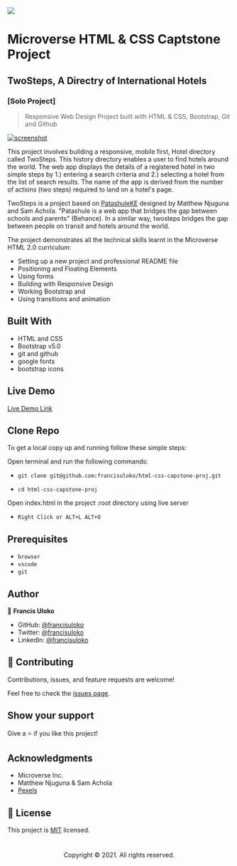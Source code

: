 ![](https://img.shields.io/badge/Microverse-blueviolet)


# Microverse HTML & CSS Captstone Project
## TwoSteps, A Directry of International Hotels
### [Solo Project]

> Responsive Web Design Project built with HTML & CSS, Bootstrap, Git and Github

[![screenshot](./app_screenshot.png)]()

This project involves building a responsive, mobile first, Hotel directory called TwoSteps. This history directory enables a user to find hotels around the world. The web app displays the details of a registered hotel in two simple steps by 1.) entering a search criteria and 2.) selecting a hotel from the list of search results. The name of the app is derived from the number of actions (two steps) required to land on a hotel's page.

TwoSteps is a project based on [PatashuleKE](https://www.behance.net/gallery/25563385/PatashuleKE) designed by Matthew Njuguna and Sam Achola. "Patashule is a web app that bridges the gap between schools and parents" (Behance). In a similar way, twosteps bridges the gap between people on transit and hotels around the world.

The project demonstrates all the technical skills learnt in the Microverse HTML 2.0 curriculum:

- Setting up a new project and professional README file
- Positioning and Floating Elements
- Using forms
- Building with Responsive Design
- Working Bootstrap and
- Using transitions and animation


## Built With

- HTML and CSS
- Bootstrap v5.0
- git and github
- google fonts
- bootstrap icons


## Live Demo

[Live Demo Link](https://francisuloko.github.io/html-css-capstone-proj/)


## Clone Repo

To get a local copy up and running follow these simple steps:

Open terminal and run the following commands:

   - `git clone git@github.com:francisuloko/html-css-capstone-proj.git`

   - `cd html-css-capstone-proj`

Open index.html in the project :root directory using live server
   
   - `Right Click or ALT+L ALT+O`


## Prerequisites

- `browser`
- `vscode`
- `git`

## Author

👤 **Francis Uloko**

- GitHub: [@francisuloko](https://github.com/francisuloko)
- Twitter: [@francisuloko](https://twitter.com/francisuloko)
- LinkedIn: [@francisuloko](https://linkedin.com/in/francisuloko)


## 🤝 Contributing

Contributions, issues, and feature requests are welcome!

Feel free to check the [issues page](issues/).


## Show your support

Give a ⭐️ if you like this project!


## Acknowledgments

- Microverse Inc.
- Matthew Njuguna & Sam Achola
- [Pexels](https://www.pexels.com/)

## 📝 License

This project is [MIT](lic.url) licensed.

<h1></h1>
<p align="center">Copyright &copy; 2021. All rights reserved.</p>